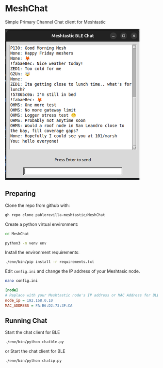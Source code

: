# MeshChat

Simple Primary Channel Chat client for Meshtastic

![node](images/meshchat.png)


## Preparing

Clone the repo from github with:
``` bash 
gh repo clone pablorevilla-meshtastic/MeshChat
```
Create a python virtual environment:
``` bash
cd MeshChat
```
``` bash
python3 -m venv env
```
Install the environment requirements:
``` bash
./env/bin/pip install -r requirements.txt
```
 Edit `config.ini` and change the IP address of your Meshtasic node.
 ```bash
 nano config.ini
 ``` 
```ini
[node]
# Replace with your Meshtastic node's IP address or MAC Address for BLE connection
node_ip = 192.168.0.10 
MAC_ADDRESS = FA:B6:D2:73:3F:CA
```

## Running Chat
Start the chat client for BLE
``` bash
./env/bin/python chatble.py
```
or 
Start the chat client for BLE
``` bash
./env/bin/python chatip.py
```
